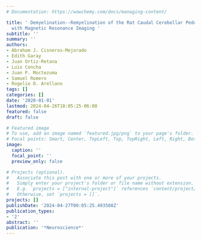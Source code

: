 ```yaml
---
# Documentation: https://wowchemy.com/docs/managing-content/

title: ' Demyelination--Remyelination of the Rat Caudal Cerebellar Peduncle Evaluated
  with Magnetic Resonance Imaging '
subtitle: ''
summary: ''
authors:
- Abraham J. Cisneros-Mejorado
- Edith Garay
- Juan Ortiz-Retana
- Luis Concha
- Juan P. Moctezuma
- Samuel Romero
- Rogelio O. Arellano
tags: []
categories: []
date: '2020-01-01'
lastmod: 2024-04-26T18:05:25-06:00
featured: false
draft: false

# Featured image
# To use, add an image named `featured.jpg/png` to your page's folder.
# Focal points: Smart, Center, TopLeft, Top, TopRight, Left, Right, BottomLeft, Bottom, BottomRight.
image:
  caption: ''
  focal_point: ''
  preview_only: false

# Projects (optional).
#   Associate this post with one or more of your projects.
#   Simply enter your project's folder or file name without extension.
#   E.g. `projects = ["internal-project"]` references `content/project/deep-learning/index.md`.
#   Otherwise, set `projects = []`.
projects: []
publishDate: '2024-04-27T00:05:25.493508Z'
publication_types:
- '2'
abstract: ''
publication: '*Neuroscience*'
---
```

